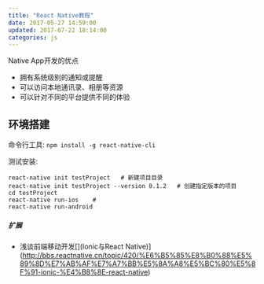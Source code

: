```yaml
---
title: "React Native教程"
date: 2017-05-27 14:59:00
updated: 2017-07-22 18:14:00
categories: js
---
```


Native App开发的优点

- 拥有系统级别的通知或提醒
- 可以访问本地通讯录、相册等资源
- 可以针对不同的平台提供不同的体验

## 环境搭建

命令行工具: `npm install -g react-native-cli`

测试安装: 

```shell
react-native init testProject	# 新建项目目录
react-native init testProject --version 0.1.2	# 创建指定版本的项目
cd testProject
react-native run-ios	# 
react-native run-android
```

##### 扩展

- 浅谈前端移动开发[](Ionic与React Native)](http://bbs.reactnative.cn/topic/420/%E6%B5%85%E8%B0%88%E5%89%8D%E7%AB%AF%E7%A7%BB%E5%8A%A8%E5%BC%80%E5%8F%91-ionic-%E4%B8%8E-react-native)